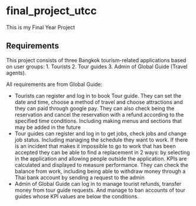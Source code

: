 # final_project_utcc
This is my Final Year Project 

## Requirements
This project consists of three Bangkok tourism-related applications based on user groups: 1. Tourists 2. Tour guides 3. Admin of Global Guide (Travel agents).

All requirements are from Global Guide:
* Tourists can register and log in to book Tour guide. They can set the date and time, choose a method of travel and choose attractions and they can paid through google pay. They can also check being the reservation and cancel the reservation with a refund according to the specified time conditions. Including making menus and sections that may be added in the future
* Tour guides can register and log in to get jobs, check jobs and change job status. Including managing the schedule they want to work. If there is an incident that makes it impossible to go to work that has been accepted they can be able to find a replacement in 2 ways: by selecting in the application and allowing people outside the application. KPIs are calculated and displayed to measure performance. They can check the balance from work, including being able to withdraw money through a Thai bank account by sending a request to the admin
* Admin of Global Guide can log in to manage tourist refunds, transfer money from tour guide requests. And manage to ban accounts of tour guides whose KPI values are below the conditions.
   
